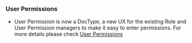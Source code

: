 ### User Permissions
- User Permission is now a DocType, a new UX for the existing Role and User Permission managers to make it easy to enter permissions. For more details please check <a href="https://kanierp.com/docs/user/manual/en/setting-up/users-and-permissions/user-permissions">User Permissions</a>